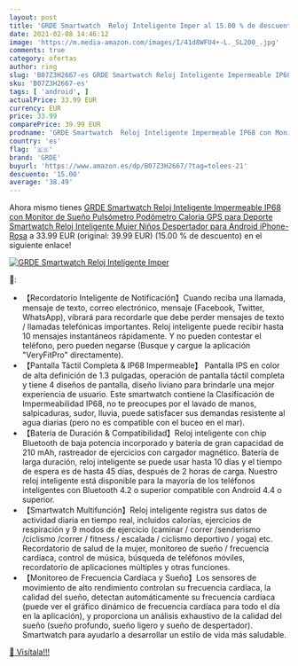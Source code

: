 ```yaml
---
layout: post
title: 'GRDE Smartwatch  Reloj Inteligente Imper al 15.00 % de descuento'
date: 2021-02-08 14:46:12
image: 'https://m.media-amazon.com/images/I/41d8WFU4+-L._SL200_.jpg'
comments: true
category: ofertas
author: ring
slug: 'B07Z3H2667-es GRDE Smartwatch Reloj Inteligente Impermeable IP68 con...'
sku: 'B07Z3H2667-es'
tags: [ 'android', ]
actualPrice: 33.99 EUR
currency: EUR
price: 33.99
comparePrice: 39.99 EUR
prodname: 'GRDE Smartwatch  Reloj Inteligente Impermeable IP68 con Monitor de Sueño Pulsómetro Podómetro Caloría GPS para Deporte  Smartwatch Reloj Inteligente Mujer Niños Despertador para Android iPhone-Rosa'
country: 'es'
flag: '🇪🇸'
brand: 'GRDE'
buyurl: 'https://www.amazon.es/dp/B07Z3H2667/?tag=tolees-21'
descuento: '15.00'
average: '38.49'
---
```


Ahora mismo tienes [GRDE Smartwatch  Reloj Inteligente Impermeable IP68 con Monitor de Sueño Pulsómetro Podómetro Caloría GPS para Deporte  Smartwatch Reloj Inteligente Mujer Niños Despertador para Android iPhone-Rosa](https://www.amazon.es/dp/B07Z3H2667/?tag=tolees-21) a 33.99 EUR (original: 39.99 EUR) (15.00 %  de descuento) en el siguiente enlace!

[![GRDE Smartwatch  Reloj Inteligente Imper](https://m.media-amazon.com/images/I/41d8WFU4+-L._SL200_.jpg)](https://www.amazon.es/dp/B07Z3H2667/?tag=tolees-21)

🔎:

- 【Recordatorio Inteligente de Notificación】Cuando reciba una llamada, mensaje de texto, correo electrónico, mensaje (Facebook, Twitter, WhatsApp), vibrará para recordarle que debe perder mensajes de texto / llamadas telefónicas importantes. Reloj inteligente puede recibir hasta 10 mensajes instantáneos rápidamente. Y no pueden contestar el teléfono, pero pueden negarse (Busque y cargue la aplicación "VeryFitPro" directamente).
- 【Pantalla Táctil Completa & IP68 Impermeable】 Pantalla IPS en color de alta definición de 1.3 pulgadas, operación de pantalla táctil completa y tiene 4 diseños de pantalla, diseño liviano para brindarle una mejor experiencia de usuario. Este smartwatch contiene la Clasificación de Impermeabilidad IP68, no te preocupes por el lavado de manos, salpicaduras, sudor, lluvia, puede satisfacer sus demandas resistente al agua diarias (pero no es compatible con el buceo en el mar).
- 【Batería de Duración & Compatibilidad】Reloj inteligente con chip Bluetooth de baja potencia incorporado y batería de gran capacidad de 210 mAh, rastreador de ejercicios con cargador magnético. Batería de larga duración, reloj inteligente se puede usar hasta 10 días y el tiempo de espera es de hasta 45 días, después de 2 horas de carga. Nuestro reloj inteligente está disponible para la mayoría de los teléfonos inteligentes con Bluetooth 4.2 o superior compatible con Android 4.4 o superior.
- 【Smartwatch Multifunción】Reloj inteligente registra sus datos de actividad diaria en tiempo real, incluidos calorías, ejercicios de respiración y 9 modos de ejercicio (caminar / correr /senderismo /ciclismo /correr / fitness / escalada / ciclismo deportivo / yoga) etc. Recordatorio de salud de la mujer, monitoreo de sueño / frecuencia cardíaca, control de música, búsqueda de teléfonos móviles, recordatorio de aplicaciones múltiples y otras funciones.
- 【Monitoreo de Frecuencia Cardíaca y Sueño】Los sensores de movimiento de alto rendimiento controlan su frecuencia cardíaca, la calidad del sueño, detectan automáticamente su frecuencia cardíaca (puede ver el gráfico dinámico de frecuencia cardíaca para todo el día en la aplicación), y proporciona un análisis exhaustivo de la calidad del sueño (sueño profundo, sueño ligero y sueño de despertador). Smartwatch para ayudarlo a desarrollar un estilo de vida más saludable.

[🛒 Visítala!!!](https://www.amazon.es/dp/B07Z3H2667/?tag=tolees-21)
